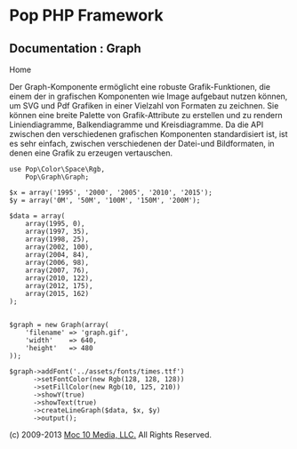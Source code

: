 Pop PHP Framework
=================

Documentation : Graph
---------------------

Home

Der Graph-Komponente ermöglicht eine robuste Grafik-Funktionen, die
einem der in grafischen Komponenten wie Image aufgebaut nutzen können,
um SVG und Pdf Grafiken in einer Vielzahl von Formaten zu zeichnen. Sie
können eine breite Palette von Grafik-Attribute zu erstellen und zu
rendern Liniendiagramme, Balkendiagramme und Kreisdiagramme. Da die API
zwischen den verschiedenen grafischen Komponenten standardisiert ist,
ist es sehr einfach, zwischen verschiedenen der Datei-und Bildformaten,
in denen eine Grafik zu erzeugen vertauschen.

    use Pop\Color\Space\Rgb,
        Pop\Graph\Graph;

    $x = array('1995', '2000', '2005', '2010', '2015');
    $y = array('0M', '50M', '100M', '150M', '200M');

    $data = array(
        array(1995, 0),
        array(1997, 35),
        array(1998, 25),
        array(2002, 100),
        array(2004, 84),
        array(2006, 98),
        array(2007, 76),
        array(2010, 122),
        array(2012, 175),
        array(2015, 162)
    );


    $graph = new Graph(array(
        'filename' => 'graph.gif',
        'width'    => 640,
        'height'   => 480
    ));

    $graph->addFont('../assets/fonts/times.ttf')
          ->setFontColor(new Rgb(128, 128, 128))
          ->setFillColor(new Rgb(10, 125, 210))
          ->showY(true)
          ->showText(true)
          ->createLineGraph($data, $x, $y)
          ->output();

\(c) 2009-2013 [Moc 10 Media, LLC.](http://www.moc10media.com) All
Rights Reserved.
